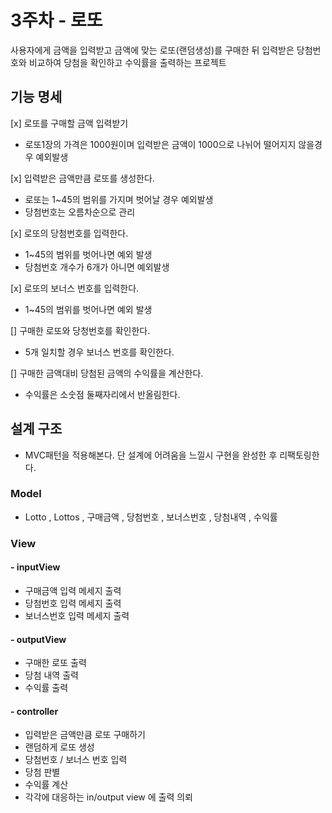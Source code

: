 # 3주차 - 로또
사용자에게 금액을 입력받고 금액에 맞는 로또(랜덤생성)를 구매한 뒤
입력받은 당첨번호와 비교하여 당첨을 확인하고 수익률을 출력하는 프로젝트

## 기능 명세
[x] 로또를 구매할 금액 입력받기
- 로또1장의 가격은 1000원이며 입력받은 금액이 1000으로 나뉘어 떨어지지 않을경우 예외발생

[x] 입력받은 금액만큼 로또를 생성한다.
- 로또는 1~45의 범위를 가지며 벗어날 경우 예외발생
- 당첨번호는 오름차순으로 관리

[x] 로또의 당첨번호를 입력한다.
- 1~45의 범위를 벗어나면 예외 발생
- 당첨번호 개수가 6개가 아니면 예외발생

[x] 로또의 보너스 번호를 입력한다.
- 1~45의 범위를 벗어나면 예외 발생

[] 구매한 로또와 당청번호를 확인한다.
- 5개 일치할 경우 보너스 번호를 확인한다.

[] 구매한 금액대비 당첨된 금액의 수익률을 계산한다.
- 수익률은 소숫점 둘째자리에서 반올림한다.

## 설계 구조
- MVC패턴을 적용해본다. 단 설계에 어려움을 느낄시 구현을 완성한 후 리팩토링한다.
### Model
- Lotto , Lottos , 구매금액 , 당첨번호 , 보너스번호 , 당첨내역 , 수익률
### View
#### - inputView
- 구매금액 입력 메세지 출력
- 당첨번호 입력 메세지 출력
- 보너스번호 입력 메세지 출력
#### - outputView
- 구매한 로또 출력
- 당첨 내역 출력
- 수익률 출력
#### - controller
- 입력받은 금액만큼 로또 구매하기
- 랜덤하게 로또 생성
- 당첨번호 / 보너스 번호 입력 
- 당첨 판별
- 수익률 계산
- 각각에 대응하는 in/output view 에 출력 의뢰
